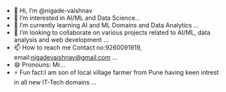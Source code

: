 - 👋 Hi, I’m @nigade-vaishnav
- 👀 I’m interested in AI/ML and Data Science...
- 🌱 I’m currently learning AI and ML Domains and Data Analytics ...
- 💞️ I’m looking to collaborate on various projects related to AI/ML, data analysis and web development ...
- 📫 How to reach me Contact no:9260091919, email:nigadevaishnav@gmail.com ...
- 😄 Pronouns: Mr...
- ⚡ Fun fact:I am son of local village farmer from Pune having keen intrest in all new IT-Tech domains ...

<!I am Vaishnav Nigade, currently student at Indian Institute of Information Technology, Kottayam. I am son of Farmer from the rural village from Pune district in Maharashtra, my parents are farmer and I have grew up my childhood in a well cultured Maratha family which is also called as land of saints and great leader Shri Chhatrapati Shivaji Maharaj. My childhood is greatly influenced by the leadership and cultural stories told by my grandparents of saints and leaders. And during childhood I have worked in the farms where I have learnt to do the hardwork. Due to introduction of English schools in our area, I was admitted from local primary government school to convent English school Abhinav English medium school, where I did my secondary schooling won many medals and scholarships and secured 1st rank in entire district in 10th standard, then I moved to pune for my junior college where I got the admission in one of the top leader producing college of Maharashtra which is known as fergusson college, there I secured a good score of 98/100 in HSC. I have cleared JEE in 1st attempt with self study securining all India Rank ---
nigade-vaishnav/nigade-vaishnav is a ✨ special ✨ repository because its `README.md` (this file) appears on your GitHub profile.
You can click the Preview link to take a look at your changes.
--->
